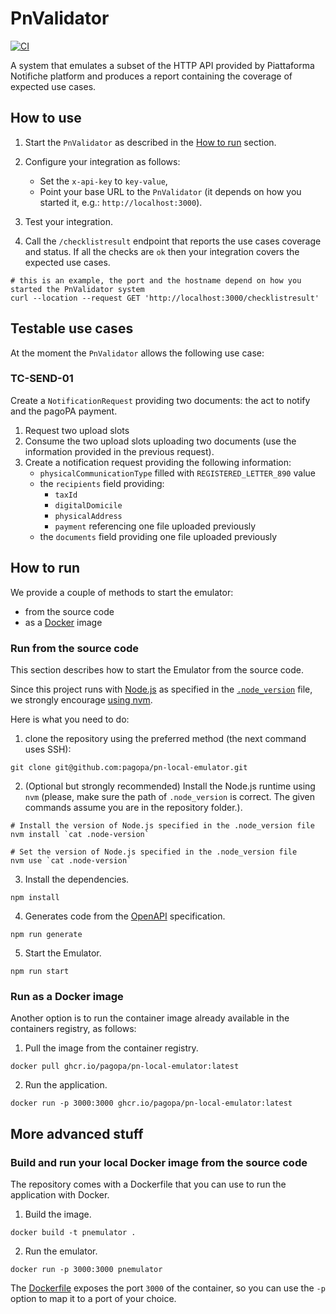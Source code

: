 # PnValidator
[![CI](https://github.com/pagopa/pn-local-emulator/actions/workflows/main.yaml/badge.svg)](https://github.com/pagopa/pn-local-emulator/actions/workflows/main.yaml)

A system that emulates a subset of the HTTP API provided by Piattaforma Notifiche platform and produces a report containing the coverage of expected use cases.

## How to use

1. Start the `PnValidator` as described in the [How to run](#how-to-run) section.
2. Configure your integration as follows:
   - Set the `x-api-key` to `key-value`,
   - Point your base URL to the `PnValidator` (it depends on how you started it, e.g.: `http://localhost:3000`).

3. Test your integration.
4. Call the `/checklistresult` endpoint that reports the use cases coverage and status.
If all the checks are `ok` then your integration covers the expected use cases.

 ``` shell
# this is an example, the port and the hostname depend on how you started the PnValidator system
curl --location --request GET 'http://localhost:3000/checklistresult'
```

## Testable use cases
At the moment the `PnValidator` allows the following use case:

### TC-SEND-01
Create a `NotificationRequest` providing two documents: the act to notify and the pagoPA payment.

1. Request two upload slots
2. Consume the two upload slots uploading two documents (use the information provided in the previous request).
3. Create a notification request providing the following information:
   - `physicalCommunicationType` filled with `REGISTERED_LETTER_890` value
   - the `recipients` field providing:
      - `taxId`
      - `digitalDomicile`
      - `physicalAddress`
      - `payment` referencing one file uploaded previously
   - the `documents` field providing one file uploaded previously


## How to run

We provide a couple of methods to start the emulator:

- from the source code
- as a [Docker](https://docker.com) image

### Run from the source code

This section describes how to start the Emulator from the source code.

Since this project runs with [Node.js](https://nodejs.org/en/) as specified in the [`.node_version`](.node-version) file, we strongly encourage [using nvm](https://github.com/nvm-sh/nvm).

Here is what you need to do:

1. clone the repository using the preferred method (the next command uses SSH):

 ```shell
git clone git@github.com:pagopa/pn-local-emulator.git
```

2. (Optional but strongly recommended) Install the Node.js runtime using `nvm` (please, make sure the path of `.node_version` is correct. The given commands assume you are in the repository folder.).

 ```shell
# Install the version of Node.js specified in the .node_version file
nvm install `cat .node-version`

 # Set the version of Node.js specified in the .node_version file
nvm use `cat .node-version`
```

3. Install the dependencies.

 ```shell
npm install
```

4. Generates code from the [OpenAPI](./openapi/index.yaml) specification.

 ```shell
npm run generate
```

5. Start the Emulator.

 ```shell
npm run start
```

### Run as a Docker image

Another option is to run the container image already available in the containers registry, as follows:

1. Pull the image from the container registry.

 ```shell
docker pull ghcr.io/pagopa/pn-local-emulator:latest
```

2. Run the application.

 ```shell
docker run -p 3000:3000 ghcr.io/pagopa/pn-local-emulator:latest
```

## More advanced stuff

### Build and run your local Docker image from the source code

The repository comes with a Dockerfile that you can use to run the application with Docker.

1. Build the image.

 ```shell
docker build -t pnemulator .
```

2. Run the emulator.

 ```shell
docker run -p 3000:3000 pnemulator
```

The [Dockerfile](./Dockerfile) exposes the port `3000` of the container, so you can use the `-p` option to map it to a port of your choice.
